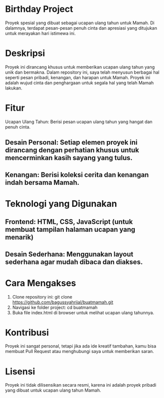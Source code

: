 # Birthday Project
Proyek spesial yang dibuat sebagai ucapan ulang tahun untuk Mamah. Di dalamnya, terdapat pesan-pesan penuh cinta dan apresiasi yang ditujukan untuk merayakan hari istimewa ini.

# Deskripsi
Proyek ini dirancang khusus untuk memberikan ucapan ulang tahun yang unik dan bermakna. Dalam repository ini, saya telah menyusun berbagai hal seperti pesan pribadi, kenangan, dan harapan untuk Mamah. Proyek ini adalah wujud cinta dan penghargaan untuk segala hal yang telah Mamah lakukan.

# Fitur
Ucapan Ulang Tahun: Berisi pesan ucapan ulang tahun yang hangat dan penuh cinta.
## Desain Personal: Setiap elemen proyek ini dirancang dengan perhatian khusus untuk mencerminkan kasih sayang yang tulus.
## Kenangan: Berisi koleksi cerita dan kenangan indah bersama Mamah.

# Teknologi yang Digunakan
## Frontend: HTML, CSS, JavaScript (untuk membuat tampilan halaman ucapan yang menarik)
## Desain Sederhana: Menggunakan layout sederhana agar mudah dibaca dan diakses.

# Cara Mengakses
1. Clone repository ini:
git clone https://github.com/bagussyahrijal/buatmamah.git
2. Navigasi ke folder project:
cd buatmamah
3. Buka file index.html di browser untuk melihat ucapan ulang tahunnya.

# Kontribusi
Proyek ini sangat personal, tetapi jika ada ide kreatif tambahan, kamu bisa membuat Pull Request atau menghubungi saya untuk memberikan saran.

# Lisensi
Proyek ini tidak dilisensikan secara resmi, karena ini adalah proyek pribadi yang dibuat untuk ucapan ulang tahun Mamah.
